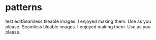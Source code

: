 # patterns
test editSeamless tileable images. I enjoyed making them. Use as you please.
Seamless tileable images. I enjoyed making them. Use as you please.
